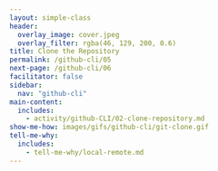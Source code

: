 ```yaml
---
layout: simple-class
header:
  overlay_image: cover.jpeg
  overlay_filter: rgba(46, 129, 200, 0.6)
title: Clone the Repository
permalink: /github-cli/05
next-page: /github-cli/06
facilitator: false
sidebar:
  nav: "github-cli"
main-content:
  includes:
    - activity/github-CLI/02-clone-repository.md
show-me-how: images/gifs/github-cli/git-clone.gif
tell-me-why:
  includes:
    - tell-me-why/local-remote.md
---
```

